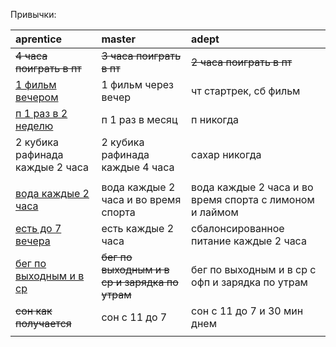 Привычки:

| aprentice              | master               | adept                             |
| :---                   | :---                 | :---                              |
| ~~4 часа поиграть в пт~~ | ~~3 часа поиграть в пт~~ | ~~2 часа поиграть в пт~~    |
| <ins>1 фильм вечером</ins> | 1 фильм через вечер | чт стартрек, сб фильм          |
| <ins>п 1 раз в 2 неделю</ins>   | п 1 раз в месяц | п никогда                     |
| 2 кубика рафинада каждые 2 часа | 2 кубика рафинада каждые 4 часа | сахар никогда |
|                        |                      |                                   |
| <ins>вода каждые 2 часа</ins> | вода каждые 2 часа и во время спорта | вода каждые 2 часа и во время спорта с лимоном и лаймом |
| <ins>есть до 7 вечера<ins> | есть каждые 2 часа | сбалонсированное питание каждые 2 часа |
| <ins>бег по выходным и в ср</ins> | ~~бег по выходным и в ср и зарядка по утрам~~ | бег по выходным и в ср с офп и зарядка по утрам |
| ~~сон как получается~~ | сон с 11 до 7        | сон с 11 до 7 и 30 мин днем       |
|                        |                      |                                   |